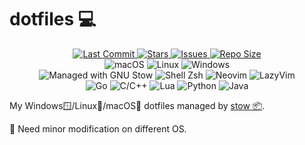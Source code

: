 # dotfiles 💻

<div align="center">

<!-- Repository Status -->
<a href="https://github.com/hokix/dotfiles">
  <img alt="Last Commit" src="https://img.shields.io/github/last-commit/hokix/dotfiles?style=for-the-badge&logo=git&color=8bd5ca&labelColor=302D41" />
</a>
<a href="https://github.com/hokix/dotfiles/stargazers">
  <img alt="Stars" src="https://img.shields.io/github/stars/hokix/dotfiles?style=for-the-badge&logo=github&color=c69ff5&labelColor=302D41" />
</a>
<a href="https://github.com/hokix/dotfiles/issues">
  <img alt="Issues" src="https://img.shields.io/github/issues/hokix/dotfiles?style=for-the-badge&logo=gitbook&color=F5E0DC&labelColor=302D41" />
</a>
<a href="https://github.com/hokix/dotfiles">
  <img alt="Repo Size" src="https://img.shields.io/github/repo-size/hokix/dotfiles?style=for-the-badge&logo=codesandbox&color=DDB6F2&label=SIZE&labelColor=302D41" />
</a>

<br/>

<!-- Operating Systems -->
<img alt="macOS" src="https://img.shields.io/badge/macOS-000000?style=for-the-badge&logo=apple&logoColor=white" />
<img alt="Linux" src="https://img.shields.io/badge/Linux-FCC624?style=for-the-badge&logo=linux&logoColor=000000" />
<img alt="Windows" src="https://img.shields.io/badge/Windows-0078D6?style=for-the-badge&logo=windows&logoColor=white" />

<br/>

<!-- Environment / Tooling -->
<img alt="Managed with GNU Stow" src="https://img.shields.io/badge/Managed%20with-Stow-5EBD3E?style=for-the-badge&logo=gnu&logoColor=white" />
<img alt="Shell Zsh" src="https://img.shields.io/badge/Shell-Zsh-89dceb?style=for-the-badge&logo=gnubash&logoColor=3b4252" />
<img alt="Neovim" src="https://img.shields.io/badge/Neovim-57A143?style=for-the-badge&logo=neovim&logoColor=white" />
<img alt="LazyVim" src="https://img.shields.io/badge/LazyVim-1e2030?style=for-the-badge&logo=neovim&logoColor=c69ff5" />

<br/>

<!-- Languages -->
<img alt="Go" src="https://img.shields.io/badge/Go-00ADD8?style=for-the-badge&logo=go&logoColor=white" />
<img alt="C/C++" src="https://img.shields.io/badge/C/C++-00599C?style=for-the-badge&logo=c%2B%2B&logoColor=white" />
<img alt="Lua" src="https://img.shields.io/badge/Lua-2C2D72?style=for-the-badge&logo=lua&logoColor=white" />
<img alt="Python" src="https://img.shields.io/badge/Python-3776AB?style=for-the-badge&logo=python&logoColor=white" />
<img alt="Java" src="https://img.shields.io/badge/Java-ED8B00?style=for-the-badge&logo=openjdk&logoColor=white" />

</div>

My Windows🪟/Linux🐧/macOS🍎 dotfiles managed by [stow 📦](https://www.gnu.org/software/stow/).

🔧 Need minor modification on different OS.
